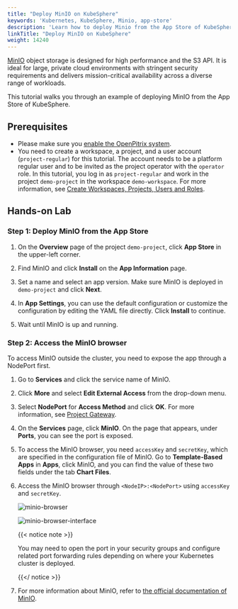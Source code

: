 ```yaml
---
title: "Deploy MinIO on KubeSphere"
keywords: 'Kubernetes, KubeSphere, Minio, app-store'
description: 'Learn how to deploy Minio from the App Store of KubeSphere and access its service.'
linkTitle: "Deploy MinIO on KubeSphere"
weight: 14240
---
```

[MinIO](https://min.io/) object storage is designed for high performance and the S3 API. It is ideal for large, private cloud environments with stringent security requirements and delivers mission-critical availability across a diverse range of workloads.

This tutorial walks you through an example of deploying MinIO from the App Store of KubeSphere.

## Prerequisites

- Please make sure you [enable the OpenPitrix system](../../../pluggable-components/app-store/).
- You need to create a workspace, a project, and a user account (`project-regular`) for this tutorial. The account needs to be a platform regular user and to be invited as the project operator with the `operator` role. In this tutorial, you log in as `project-regular` and work in the project `demo-project` in the workspace `demo-workspace`. For more information, see [Create Workspaces, Projects, Users and Roles](../../../quick-start/create-workspace-and-project/).

## Hands-on Lab

### Step 1: Deploy MinIO from the App Store

1. On the **Overview** page of the project `demo-project`, click **App Store** in the upper-left corner.

2. Find MinIO and click **Install** on the **App Information** page.

3. Set a name and select an app version. Make sure MinIO is deployed in `demo-project` and click **Next**.

4. In **App Settings**, you can use the default configuration or customize the configuration by editing the YAML file directly. Click **Install** to continue.

5. Wait until MinIO is up and running.

### Step 2: Access the MinIO browser

To access MinIO outside the cluster, you need to expose the app through a NodePort first.

1. Go to **Services** and click the service name of MinIO.

2. Click **More** and select **Edit External  Access** from the drop-down menu.

3. Select **NodePort** for **Access Method** and click **OK**. For more information, see [Project Gateway](../../../project-administration/project-gateway/).

4. On the **Services** page, click **MinIO**. On the page that appears, under **Ports**, you can see the port is exposed.

5. To access the MinIO browser, you need `accessKey` and `secretKey`, which are specified in the configuration file of MinIO. Go to **Template-Based Apps** in **Apps**, click MinIO, and you can find the value of these two fields under the tab **Chart Files**.

6. Access the MinIO browser through `<NodeIP>:<NodePort>` using `accessKey` and `secretKey`.

   ![minio-browser](/images/docs/v3.3/appstore/built-in-apps/minio-app/minio-browser.png)

   ![minio-browser-interface](/images/docs/v3.3/appstore/built-in-apps/minio-app/minio-browser-interface.png)

   {{< notice note >}}

   You may need to open the port in your security groups and configure related port forwarding rules depending on where your Kubernetes cluster is deployed.

   {{</ notice >}} 

7. For more information about MinIO, refer to [the official documentation of MinIO](https://docs.min.io/).